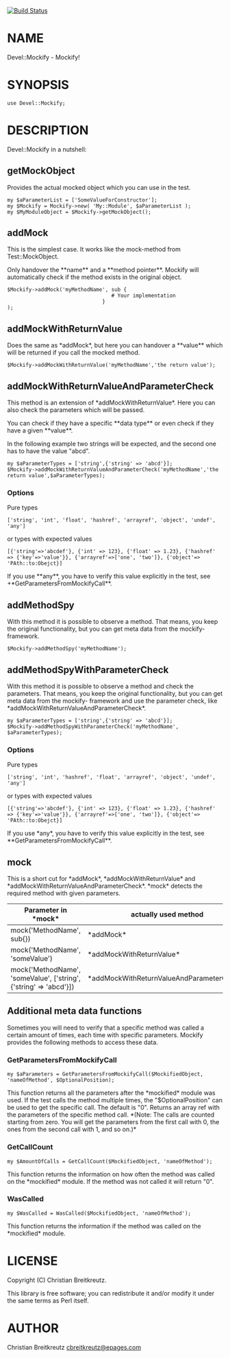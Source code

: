 [![Build Status](https://travis-ci.org/ePages-de/Mockify.svg?branch=master)](https://travis-ci.org/ePages-de/Mockify)
# NAME

Devel::Mockify - Mockify!

# SYNOPSIS

    use Devel::Mockify;

# DESCRIPTION

Devel::Mockify in a nutshell:

## getMockObject
Provides the actual mocked object which you can use in the test.

    my $aParameterList = ['SomeValueForConstructor'];
    my $Mockify = Mockify->new( 'My::Module', $aParameterList );
    my $MyModuleObject = $Mockify->getMockObject();

## addMock

This is the simplest case. It works like the mock-method from Test::MockObject.

Only handover the \*\*name\*\* and a \*\*method pointer\*\*. Mockify will automatically check if the method exists in the original object.

    $Mockify->addMock('myMethodName', sub {
                                      # Your implementation
                                   }
    );

## addMockWithReturnValue

Does the same as \*addMock\*, but here you can handover a \*\*value\*\* which will be returned if you call the mocked method.

    $Mockify->addMockWithReturnValue('myMethodName','the return value');

## addMockWithReturnValueAndParameterCheck

This method is an extension of \*addMockWithReturnValue\*. Here you can also check the parameters which will be passed.

You can check if they have a specific \*\*data type\*\* or even check if they have a given \*\*value\*\*.

In the following example two strings will be expected, and the second one has to have the value "abcd".

    my $aParameterTypes = ['string',{'string' => 'abcd'}];
    $Mockify->addMockWithReturnValueAndParameterCheck('myMethodName','the return value',$aParameterTypes);

### Options

Pure types

    ['string', 'int', 'float', 'hashref', 'arrayref', 'object', 'undef', 'any']

or types with expected values

    [{'string'=>'abcdef'}, {'int' => 123}, {'float' => 1.23}, {'hashref' => {'key'=>'value'}}, {'arrayref'=>['one', 'two']}, {'object'=> 'PAth::to:Obejct}]

If you use \*\*any\*\*, you have to verify this value explicitly in the test, see +\*GetParametersFromMockifyCall\*\*.

## addMethodSpy

With this method it is possible to observe a method. That means, you keep the original functionality, but you can get meta data from the mockify- framework.

    $Mockify->addMethodSpy('myMethodName');

## addMethodSpyWithParameterCheck

With this method it is possible to observe a method and check the parameters. That means, you keep the original functionality, but you can get meta data from the mockify- framework and use the parameter check, like \*addMockWithReturnValueAndParameterCheck\*.

    my $aParameterTypes = ['string',{'string' => 'abcd'}];
    $Mockify->addMethodSpyWithParameterCheck('myMethodName', $aParameterTypes);

### Options

Pure types

    ['string', 'int', 'hashref', 'float', 'arrayref', 'object', 'undef', 'any']

or types with expected values

    [{'string'=>'abcdef'}, {'int' => 123}, {'float' => 1.23}, {'hashref' => {'key'=>'value'}}, {'arrayref'=>['one', 'two']}, {'object'=> 'PAth::to:Obejct}]

If you use \*any\*, you have to verify this value explicitly in the test, see \*\*GetParametersFromMockifyCall\*\*.

## mock

This is a short cut for \*addMock\*, \*addMockWithReturnValue\* and \*addMockWithReturnValueAndParameterCheck\*. \*mock\* detects the required method with given parameters.

| Parameter in \*mock\*  | actually used method |
| ------------- | ------------- |
| mock('MethodName', sub{})  | \*addMock\*  |
| mock('MethodName', 'someValue')  | \*addMockWithReturnValue\*  |
| mock('MethodName', 'someValue', \['string',{'string' => 'abcd'}\])  | \*addMockWithReturnValueAndParameterCheck\*  |

## Additional meta data functions

Sometimes you will need to verify that a specific method was called a certain amount of times, each time with specific parameters.
Mockify provides the following methods to access these data.

### GetParametersFromMockifyCall

    my $aParameters = GetParametersFromMockifyCall($MockifiedObject, 'nameOfMethod', $OptionalPosition);

This function returns all the parameters after the \*mockified\* module was used. If the test calls the method multiple times, the "$OptionalPosition" can be used to get the specific call. The default is "0".
Returns an array ref with the parameters of the specific method call.
\*(Note: The calls are counted starting from zero. You will get the parameters from the first call with 0, the ones from the second call with 1, and so on.)\*

### GetCallCount

    my $AmountOfCalls = GetCallCount($MockifiedObject, 'nameOfMethod');

This function returns the information on how often the method was called on the \*mockified\* module. If the method was not called it will return "0".

### WasCalled

    my $WasCalled = WasCalled($MockifiedObject, 'nameOfMethod');

This function returns the information if the method was called on the \*mockified\* module.

# LICENSE

Copyright (C) Christian Breitkreutz.

This library is free software; you can redistribute it and/or modify
it under the same terms as Perl itself.

# AUTHOR

Christian Breitkreutz <cbreitkreutz@epages.com>
